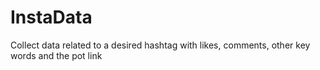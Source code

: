 # InstaData
Collect data related to a desired hashtag with likes, comments, other key words and the pot link
